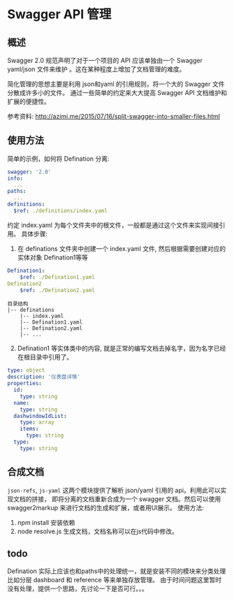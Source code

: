 # Swagger API 管理

## 概述
Swagger 2.0 规范声明了对于一个项目的 API 应该单独由一个 Swagger yaml/json 文件来维护
。这在某种程度上增加了文档管理的难度。

简化管理的思想主要是利用 json和yaml 的引用规则，将一个大的 Swagger 文件分散成许多小的文件。
通过一些简单的约定来大大提高 Swagger API 文档维护和扩展的便捷性。

参考资料: http://azimi.me/2015/07/16/split-swagger-into-smaller-files.html

## 使用方法
简单的示例，如何将 Defination 分离:

``` yaml
swagger: '2.0'
info:
  ...
paths:
  ...
definitions:
  $ref: ./definitions/index.yaml
```
约定 index.yaml 为每个文件夹中的根文件，一般都是通过这个文件来实现间接引用。
具体步骤:
1. 在 definations 文件夹中创建一个 index.yaml 文件, 然后根据需要创建对应的实体对象 Defination1等等
``` yaml 
Defination1:
    $ref: ./Defination1.yaml
Defination2
    $ref: ./Defination2.yaml

```
``` 
目录结构
|-- definations
    |-- index.yaml
    |-- Defination1.yaml
    |-- Defination2.yaml
    |-- ...
```

2. Defination1 等实体类中的内容, 就是正常的编写文档去掉名字，因为名字已经在根目录中引用了。
``` yaml
type: object
description: '仪表盘详情'      
properties:
  id:
    type: string
  name:
    type: string
  dashwindowIdList:
    type: array
    items:
      type: string
  type:
    type: string
```
## 合成文档
`json-refs`, `js-yaml` 这两个模块提供了解析 json/yaml 引用的 api。利用此可以实现文档的拼接，
即将分离的文档重新合成为一个 swagger 文档。然后可以使用 swagger2markup 来进行文档的生成和扩展，或者用UI展示。
使用方法:
1. npm install 安装依赖
2. node resolve.js 生成文档，文档名称可以在js代码中修改。

## todo
Defination 实际上应该也和paths中的处理统一，就是安装不同的模块来分类处理
比如分层 dashboard 和 reference 等来单独存放管理。
由于时间问题这里暂时没有处理，提供一个思路，先讨论一下是否可行。。。

